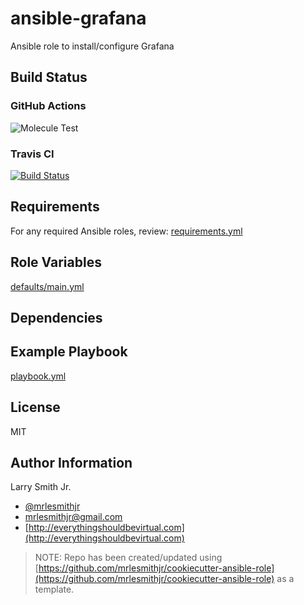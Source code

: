 # ansible-grafana

Ansible role to install/configure Grafana

## Build Status

### GitHub Actions

![Molecule Test](https://github.com/mrlesmithjr/ansible-grafana/workflows/Molecule%20Test/badge.svg)

### Travis CI

[![Build Status](https://travis-ci.org/mrlesmithjr/ansible-grafana.svg?branch=master)](https://travis-ci.org/mrlesmithjr/ansible-grafana)

## Requirements

For any required Ansible roles, review:
[requirements.yml](requirements.yml)

## Role Variables

[defaults/main.yml](defaults/main.yml)

## Dependencies

## Example Playbook

[playbook.yml](playbook.yml)

## License

MIT

## Author Information

Larry Smith Jr.

- [@mrlesmithjr](https://twitter.com/mrlesmithjr)
- [mrlesmithjr@gmail.com](mailto:mrlesmithjr@gmail.com)
- [http://everythingshouldbevirtual.com](http://everythingshouldbevirtual.com)

> NOTE: Repo has been created/updated using [https://github.com/mrlesmithjr/cookiecutter-ansible-role](https://github.com/mrlesmithjr/cookiecutter-ansible-role) as a template.
